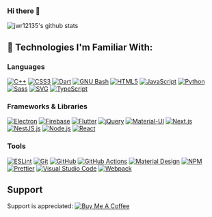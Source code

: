 ### Hi there 👋

![jwr12135's github stats](https://github-readme-stats.vercel.app/api?username=jwr12135&show_icons=true&theme=gruvbox)

## 🔧 Technologies I'm Familiar With:

### Languages
[![C++](https://img.shields.io/badge/-C++-00599C?style=flat-square&logo=C%2B%2B&logoColor=white)](https://www.cplusplus.com) [![CSS3](https://img.shields.io/badge/-CSS3-1572B6?style=flat-square&logo=CSS3&logoColor=white)](https://www.w3schools.com/css/) [![Dart](https://img.shields.io/badge/-Dart-0175C2?style=flat-square&logo=Dart&logoColor=white)](https://dart.dev) [![GNU Bash](https://img.shields.io/badge/-GNU%20Bash-4EAA25?style=flat-square&logo=GNU%20Bash&logoColor=white)](https://www.gnu.org/software/bash/) [![HTML5](https://img.shields.io/badge/-HTML5-E34F26?style=flat-square&logo=HTML5&logoColor=white)](https://www.w3schools.com/html/) [![JavaScript](https://img.shields.io/badge/-JavaScript-F7DF1E?style=flat-square&logo=JavaScript&logoColor=black)](https://www.w3schools.com/js/) [![Python](https://img.shields.io/badge/-Python-3776AB?style=flat-square&logo=Python&logoColor=white)](https://www.python.org) [![Sass](https://img.shields.io/badge/-Sass-CC6699?style=flat-square&logo=Sass&logoColor=white)](https://sass-lang.com) [![SVG](https://img.shields.io/badge/-SVG-FFB13B?style=flat-square&logo=SVG&logoColor=black)](https://www.w3schools.com/graphics/svg_intro.asp) [![TypeScript](https://img.shields.io/badge/-TypeScript-007ACC?style=flat-square&logo=TypeScript&logoColor=white)](https://www.typescriptlang.org)

### Frameworks & Libraries
[![Electron](https://img.shields.io/badge/-Electron-47848F?style=flat-square&logo=Electron&logoColor=white)](https://www.electronjs.org) [![Firebase](https://img.shields.io/badge/-Firebase-FFCA28?style=flat-square&logo=Firebase&logoColor=black)](https://firebase.google.com) [![Flutter](https://img.shields.io/badge/-Flutter-02569B?style=flat-square&logo=Flutter&logoColor=white)](https://flutter.dev) [![jQuery](https://img.shields.io/badge/-jQuery-0769AD?style=flat-square&logo=jQuery&logoColor=white)](https://jquery.com) [![Material-UI](https://img.shields.io/badge/-Material--UI-0081CB?style=flat-square&logo=Material-UI&logoColor=white)](https://material-ui.com) [![Next.js](https://img.shields.io/badge/-Next.js-000000?style=flat-square&logo=nextdotjs&logoColor=white)](https://nextjs.org) [![NestJS.js](https://img.shields.io/badge/-NestJS-E0234E?style=flat-square&logo=nestjs&logoColor=white)](https://nestjs.com) [![Node.js](https://img.shields.io/badge/-Node.js-339933?style=flat-square&logo=nodedotjs&logoColor=white)](https://nodejs.org) [![React](https://img.shields.io/badge/-React-61DAFB?style=flat-square&logo=React&logoColor=black)](https://reactjs.org)

### Tools
[![ESLint](https://img.shields.io/badge/-ESLint-4B32C3?style=flat-square&logo=ESLint&logoColor=white)](https://eslint.org) [![Git](https://img.shields.io/badge/-Git-F05032?style=flat-square&logo=Git&logoColor=white)](https://git-scm.com) [![GitHub](https://img.shields.io/badge/-GitHub-181717?style=flat-square&logo=GitHub&logoColor=white)](https://github.com) [![GitHub Actions](https://img.shields.io/badge/-GitHub%20Actions-2088FF?style=flat-square&logo=GitHub%20Actions&logoColor=white)](https://github.com/features/actions) [![Material Design](https://img.shields.io/badge/-Material%20Design-757575?style=flat-square&logo=Material%20Design&logoColor=white)](https://material.io) [![NPM](https://img.shields.io/badge/-NPM-CB3837?style=flat-square&logo=NPM&logoColor=white)](https://www.npmjs.com) [![Prettier](https://img.shields.io/badge/-Prettier-F7B93E?style=flat-square&logo=Prettier&logoColor=black)](https://prettier.io) [![Visual Studio Code](https://img.shields.io/badge/-Visual%20Studio%20Code-007ACC?style=flat-square&logo=Visual%20Studio%20Code&logoColor=white)](https://code.visualstudio.com) [![Webpack](https://img.shields.io/badge/-Webpack-8DD6F9?style=flat-square&logo=Webpack&logoColor=black)](https://webpack.js.org)

## Support
Support is appreciated: [![Buy Me A Coffee](https://img.shields.io/badge/-Buy%20Me%20A%20Coffee-FF813F?style=flat-square&logo=Buy%20Me%20A%20Coffee&logoColor=white)](https://www.buymeacoffee.com/jwr12135) 
